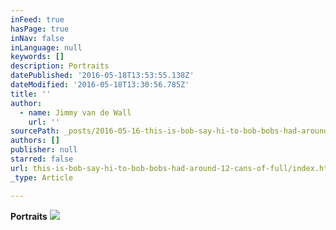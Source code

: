 ```yaml
---
inFeed: true
hasPage: true
inNav: false
inLanguage: null
keywords: []
description: Portraits
datePublished: '2016-05-18T13:53:55.138Z'
dateModified: '2016-05-18T13:30:56.785Z'
title: ''
author:
  - name: Jimmy van de Wall
    url: ''
sourcePath: _posts/2016-05-16-this-is-bob-say-hi-to-bob-bobs-had-around-12-cans-of-full.md
authors: []
publisher: null
starred: false
url: this-is-bob-say-hi-to-bob-bobs-had-around-12-cans-of-full/index.html
_type: Article

---
```

**Portraits**
![](https://the-grid-user-content.s3-us-west-2.amazonaws.com/8415bd7e-cfee-4465-af59-5b890958a968.jpg)